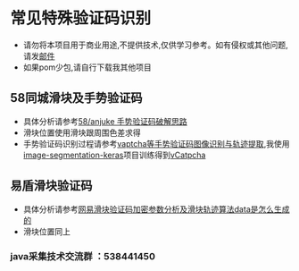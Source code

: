 # 常见特殊验证码识别
* 请勿将本项目用于商业用途,不提供技术,仅供学习参考。如有侵权或其他问题,请发[邮件](fenghongbingcha@gmail.com)
* 如果pom少包,请自行下载我其他项目
## 58同城滑块及手势验证码
* 具体分析请参考[58/anjuke 手势验证码破解思路](https://www.cnblogs.com/triangle959/p/spider-captcha.html)
* 滑块位置使用滑块跟周围色差求得
* 手势验证码识别过程请参考[vaptcha等手势验证码图像识别与轨迹提取](https://wenanzhe.com/2020/08/11/vaptcha%e7%ad%89%e6%89%8b%e5%8a%bf%e9%aa%8c%e8%af%81%e7%a0%81%e5%9b%be%e5%83%8f%e8%af%86%e5%88%ab%e4%b8%8e%e8%bd%a8%e8%bf%b9%e6%8f%90%e5%8f%96/),我使用[image-segmentation-keras](https://github.com/divamgupta/image-segmentation-keras)项目训练得到[vCatpcha](https://github.com/lexlang/vCatpcha)

## 易盾滑块验证码
* 具体分析请参考[网易滑块验证码加密参数分析及滑块轨迹算法data是怎么生成的](https://www.it610.com/article/1290311707540922368.htm)
* 滑块位置同上

### java采集技术交流群 ：538441450